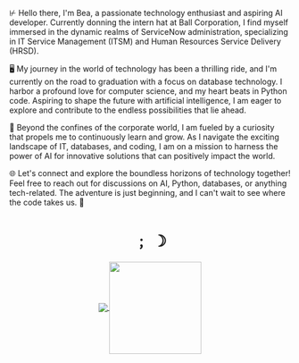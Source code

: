<!-- <img align="left" height="200" src="assets/bea2.png"/> -->

<p align="left">
⊬ Hello there, I'm Bea, a passionate technology enthusiast and aspiring AI developer. 
Currently donning the intern hat at Ball Corporation, I find myself immersed in the dynamic realms of ServiceNow administration, 
specializing in IT Service Management (ITSM) and Human Resources Service Delivery (HRSD).

🖥️ My journey in the world of technology has been a thrilling ride, and I'm currently on the road to graduation with a focus on database technology. 
I harbor a profound love for computer science, and my heart beats in Python code. 
Aspiring to shape the future with artificial intelligence, I am eager to explore and contribute to the endless possibilities that lie ahead.

🚀 Beyond the confines of the corporate world, I am fueled by a curiosity that propels me to continuously learn and grow. 
As I navigate the exciting landscape of IT, databases, and coding, I am on a mission to harness the power of AI for innovative solutions that 
can positively impact the world.

🌐 Let's connect and explore the boundless horizons of technology together! 
Feel free to reach out for discussions on AI, Python, databases, or anything tech-related. 
The adventure is just beginning, and I can't wait to see where the code takes us. 🚀
</p>

<h1 align="center">﹔ ☽</h1>
<p align="center">
  <a href="https://github.com/anuraghazra/github-readme-stats">
    <img
      align="center"
      src="https://github-readme-stats.vercel.app/api/top-langs/?username=beatricelopes&layout=compact&theme=transparent&title_color=925868"
    />
  </a>
  <a href="https://github.com/anuraghazra/github-readme-stats">
    <img
      align="center"
      height="165"
      src="https://github-readme-stats.vercel.app/api?username=beatricelopes&count_private=true&show_icons=true&custom_title=Github%20Status&hide=issues&theme=transparent&title_color=925868"
    />
  </a>
</p>
